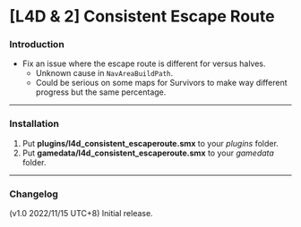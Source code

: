 # [L4D & 2] Consistent Escape Route

### Introduction
- Fix an issue where the escape route is different for versus halves.
	- Unknown cause in `NavAreaBuildPath`.
	- Could be serious on some maps for Survivors to make way different progress but the same percentage.

<hr>

### Installation
1. Put **plugins/l4d_consistent_escaperoute.smx** to your _plugins_ folder.
2. Put **gamedata/l4d_consistent_escaperoute.smx** to your _gamedata_ folder.

<hr>

### Changelog
(v1.0 2022/11/15 UTC+8) Initial release.
